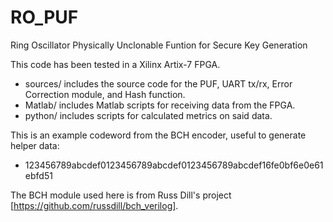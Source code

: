# RO_PUF
 Ring Oscillator Physically Unclonable Funtion for Secure Key Generation

This code has been tested in a Xilinx Artix-7 FPGA.

- sources/ includes the source code for the PUF, UART tx/rx, Error Correction module, and Hash function.
- Matlab/ includes Matlab scripts for receiving data from the FPGA.
- python/ includes scripts for calculated metrics on said data.

This is an example codeword from the BCH encoder, useful to generate helper data: 
- 123456789abcdef0123456789abcdef0123456789abcdef16fe0bf6e0e61ebfd51

The BCH module used here is from Russ Dill's project [https://github.com/russdill/bch_verilog].

